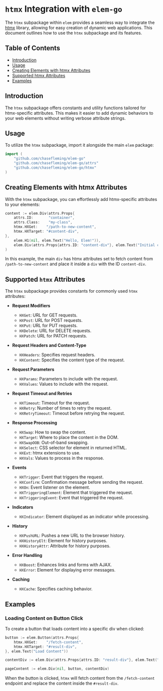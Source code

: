 # `htmx` Integration with `elem-go`

The `htmx` subpackage within `elem` provides a seamless way to integrate the [htmx](https://htmx.org/) library, allowing for easy creation of dynamic web applications. This document outlines how to use the `htmx` subpackage and its features.

## Table of Contents

- [Introduction](#introduction)
- [Usage](#usage)
- [Creating Elements with htmx Attributes](#creating-elements-with-htmx-attributes)
- [Supported htmx Attributes](#supported-htmx-attributes)
- [Examples](#examples)

## Introduction

The `htmx` subpackage offers constants and utility functions tailored for htmx-specific attributes. This makes it easier to add dynamic behaviors to your web elements without writing verbose attribute strings.

## Usage

To utilize the `htmx` subpackage, import it alongside the main `elem` package:

```go
import (
    "github.com/chasefleming/elem-go"
    "github.com/chasefleming/elem-go/attrs"
    "github.com/chasefleming/elem-go/htmx"
)
```

## Creating Elements with htmx Attributes

With the `htmx` subpackage, you can effortlessly add htmx-specific attributes to your elements:

```go
content := elem.Div(attrs.Props{
    attrs.ID:       "container",
    attrs.Class:    "my-class",
    htmx.HXGet:    "/path-to-new-content",
    htmx.HXTarget: "#content-div",
},
    elem.H1(nil, elem.Text("Hello, Elem!")),
    elem.Div(attrs.Props{attrs.ID: "content-div"}, elem.Text("Initial content")),
)
```

In this example, the main `div` has htmx attributes set to fetch content from `/path-to-new-content` and place it inside a `div` with the ID `content-div`.

## Supported `htmx` Attributes

The `htmx` subpackage provides constants for commonly used `htmx` attributes:

- **Request Modifiers**
    - `HXGet`: URL for GET requests.
    - `HXPost`: URL for POST requests.
    - `HXPut`: URL for PUT requests.
    - `HXDelete`: URL for DELETE requests.
    - `HXPatch`: URL for PATCH requests.

- **Request Headers and Content-Type**
    - `HXHeaders`: Specifies request headers.
    - `HXContent`: Specifies the content type of the request.

- **Request Parameters**
    - `HXParams`: Parameters to include with the request.
    - `HXValues`: Values to include with the request.

- **Request Timeout and Retries**
    - `HXTimeout`: Timeout for the request.
    - `HXRetry`: Number of times to retry the request.
    - `HXRetryTimeout`: Timeout before retrying the request.

- **Response Processing**
    - `HXSwap`: How to swap the content.
    - `HXTarget`: Where to place the content in the DOM.
    - `HXSwapOOB`: Out-of-band swapping.
    - `HXSelect`: CSS selector for element in returned HTML.
    - `HXExt`: htmx extensions to use.
    - `HXVals`: Values to process in the response.

- **Events**
    - `HXTrigger`: Event that triggers the request.
    - `HXConfirm`: Confirmation message before sending the request.
    - `HXOn`: Event listener on the element.
    - `HXTriggeringElement`: Element that triggered the request.
    - `HXTriggeringEvent`: Event that triggered the request.

- **Indicators**
    - `HXIndicator`: Element displayed as an indicator while processing.

- **History**
    - `HXPushURL`: Pushes a new URL to the browser history.
    - `HXHistoryElt`: Element for history purposes.
    - `HXHistoryAttr`: Attribute for history purposes.

- **Error Handling**
    - `HXBoost`: Enhances links and forms with AJAX.
    - `HXError`: Element for displaying error messages.

- **Caching**
    - `HXCache`: Specifies caching behavior.

## Examples

### Loading Content on Button Click

To create a button that loads content into a specific div when clicked:

```go
button := elem.Button(attrs.Props{
    htmx.HXGet:    "/fetch-content",
    htmx.HXTarget: "#result-div",
}, elem.Text("Load Content"))

contentDiv := elem.Div(attrs.Props{attrs.ID: "result-div"}, elem.Text("Initial content"))

pageContent := elem.Div(nil, button, contentDiv)
```

When the button is clicked, `htmx` will fetch content from the `/fetch-content` endpoint and replace the content inside the `#result-div`.